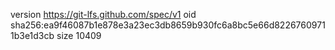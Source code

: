 version https://git-lfs.github.com/spec/v1
oid sha256:ea9f46087b1e878e3a23ec3db8659b930fc6a8bc5e66d82267609711b3e1d3cb
size 10409
